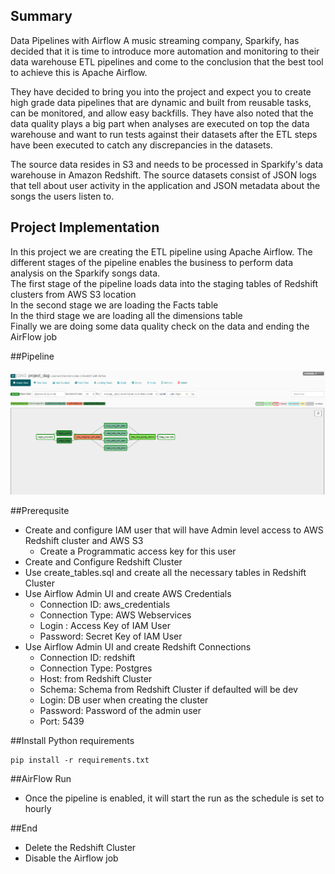 ## Summary
Data Pipelines with Airflow
A music streaming company, Sparkify, has decided that it is time to introduce more automation and monitoring to their data warehouse ETL pipelines and come to the conclusion that the best tool to achieve this is Apache Airflow.

They have decided to bring you into the project and expect you to create high grade data pipelines that are dynamic and built from reusable tasks, can be monitored, and allow easy backfills. They have also noted that the data quality plays a big part when analyses are executed on top the data warehouse and want to run tests against their datasets after the ETL steps have been executed to catch any discrepancies in the datasets.

The source data resides in S3 and needs to be processed in Sparkify's data warehouse in Amazon Redshift. The source datasets consist of JSON logs that tell about user activity in the application and JSON metadata about the songs the users listen to.

## Project Implementation
In this project we are creating the ETL pipeline using Apache Airflow. The different stages of the pipeline
enables the business to perform data analysis on the Sparkify songs data.
<br/>
The first stage of the pipeline loads data into the staging tables of Redshift clusters from AWS S3 location
<br/>
In the second stage we are loading the Facts table
<br/>
In the third stage we are loading all the dimensions table
<br/>
Finally we are doing some data quality check on the data and ending the AirFlow job

##Pipeline

![Pipeline](image/airflow-graph-view.png)

##Prerequsite
- Create and configure IAM user that will have Admin level access to AWS Redshift cluster and AWS S3
   - Create a Programmatic access key for this user
- Create and Configure Redshift Cluster
- Use create_tables.sql and create all the necessary tables in Redshift Cluster
- Use Airflow Admin UI and create AWS Credentials 
  - Connection ID: aws_credentials
  - Connection Type: AWS Webservices
  - Login : Access Key of IAM User
  - Password: Secret Key of IAM User
- Use Airflow Admin UI and create Redshift Connections
  - Connection ID: redshift
  - Connection Type: Postgres
  - Host: from Redshift Cluster
  - Schema: Schema from Redshift Cluster if defaulted will be dev
  - Login: DB user when creating the cluster
  - Password: Password of the admin user
  - Port: 5439


##Install
Python requirements
```
pip install -r requirements.txt
```

##AirFlow Run

- Once the pipeline is enabled, it will start the run as the schedule is set to hourly

##End
- Delete the Redshift Cluster
- Disable the Airflow job

